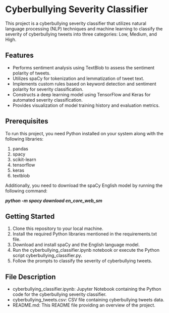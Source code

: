 # Cyberbullying Severity Classifier
This project is a cyberbullying severity classifier that utilizes natural language processing (NLP) techniques and machine learning to classify the severity of cyberbullying tweets into three categories: Low, Medium, and High.

## Features
* Performs sentiment analysis using TextBlob to assess the sentiment polarity of tweets.
* Utilizes spaCy for tokenization and lemmatization of tweet text.
* Implements custom rules based on keyword detection and sentiment polarity for severity classification.
* Constructs a deep learning model using TensorFlow and Keras for automated severity classification.
* Provides visualization of model training history and evaluation metrics.
   
## Prerequisites
To run this project, you need Python installed on your system along with the following libraries:

1. pandas
2. spacy
3. scikit-learn
4. tensorflow
5. keras
6. textblob
   
Additionally, you need to download the spaCy English model by running the following command:

***python -m spacy download en_core_web_sm***

## Getting Started
1. Clone this repository to your local machine.
2. Install the required Python libraries mentioned in the requirements.txt file.
3. Download and install spaCy and the English language model.
4. Run the cyberbullying_classifier.ipynb notebook or execute the Python script cyberbullying_classifier.py.
5. Follow the prompts to classify the severity of cyberbullying tweets.
   
## File Description
* cyberbullying_classifier.ipynb: Jupyter Notebook containing the Python code for the cyberbullying severity classifier.
* cyberbullying_tweets.csv: CSV file containing cyberbullying tweets data.
* README.md: This README file providing an overview of the project.
